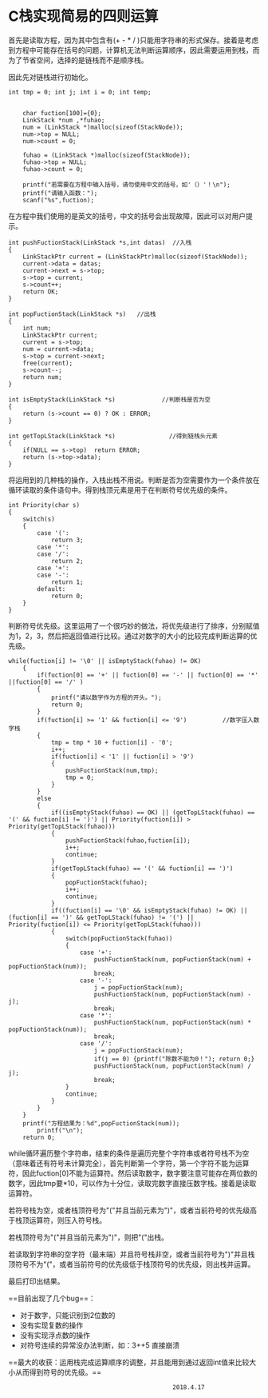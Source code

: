 #  C栈实现简易的四则运算

首先是读取方程，因为其中包含有(+ - * / )只能用字符串的形式保存。接着是考虑到方程中可能存在括号的问题，计算机无法判断运算顺序，因此需要运用到栈，而为了节省空间，选择的是链栈而不是顺序栈。

因此先对链栈进行初始化。
```
int tmp = 0; int j; int i = 0; int temp;
	
	
	char fuction[100]={0};
	LinkStack *num ,*fuhao;
	num = (LinkStack *)malloc(sizeof(StackNode));
	num->top = NULL;
    num->count = 0;
    
    fuhao = (LinkStack *)malloc(sizeof(StackNode));
	fuhao->top = NULL;
    fuhao->count = 0;
	
	printf("若需要在方程中输入括号，请勿使用中文的括号，如'（）'！\n");
	printf("请输入函数：");
	scanf("%s",fuction);
```
在方程中我们使用的是英文的括号，中文的括号会出现故障，因此可以对用户提示。

```
int pushFuctionStack(LinkStack *s,int datas)  //入栈
{
	LinkStackPtr current = (LinkStackPtr)malloc(sizeof(StackNode));
	current->data = datas;
	current->next = s->top;
	s->top = current;
	s->count++;
	return OK;
}

int popFuctionStack(LinkStack *s)   //出栈
{	
	int num;
	LinkStackPtr current;
	current = s->top;
	num = current->data;
	s->top = current->next;
	free(current);
	s->count--;
	return num;
}

int isEmptyStack(LinkStack *s)             //判断栈是否为空
{
    return (s->count == 0) ? OK : ERROR;  
}

int getTopLStack(LinkStack *s)               //得到链栈头元素
{
	if(NULL == s->top)  return ERROR;  
    return (s->top->data); 
}
```
将运用到的几种栈的操作，入栈出栈不用说。判断是否为空需要作为一个条件放在循环读取的条件语句中。得到栈顶元素是用于在判断符号优先级的条件。
```
int Priority(char s)                       
{                                            
    switch(s)  
    {  
        case '(':  
            return 3;  
        case '*':  
        case '/':  
            return 2;  
        case '+':  
        case '-':  
            return 1;  
        default:  
            return 0;  
    }  
}  

```
判断符号优先级。这里运用了一个很巧妙的做法，将优先级进行了排序，分别赋值为1，2，3，然后把返回值进行比较。通过对数字的大小的比较完成判断运算的优先级。

```
while(fuction[i] != '\0' || isEmptyStack(fuhao) != OK)
	{
		if(fuction[0] == '+' || fuction[0] == '-' || fuction[0] == '*' ||fuction[0] == '/' )
		{
			printf("请以数字作为方程的开头。");
			return 0;
		}
		if(fuction[i] >= '1' && fuction[i] <= '9')          //数字压入数字栈 
		{
			tmp = tmp * 10 + fuction[i] - '0';
			i++;
			if(fuction[i] < '1' || fuction[i] > '9')
			{
				pushFuctionStack(num,tmp);
				tmp = 0;
			}
		}
		else 
		{
			if((isEmptyStack(fuhao) == OK) || (getTopLStack(fuhao) == '(' && fuction[i] != ')') || Priority(fuction[i]) > Priority(getTopLStack(fuhao)))
			{
				pushFuctionStack(fuhao,fuction[i]);
				i++;
				continue;
			}
			if(getTopLStack(fuhao) == '(' && fuction[i] == ')')
			{
				popFuctionStack(fuhao);
				i++;
				continue;
			}
			if((fuction[i] == '\0' && isEmptyStack(fuhao) != OK) || (fuction[i] == ')' && getTopLStack(fuhao) != '(') || Priority(fuction[i]) <= Priority(getTopLStack(fuhao)))
			{
				switch(popFuctionStack(fuhao))
				{
					case '+':
						pushFuctionStack(num, popFuctionStack(num) + popFuctionStack(num));
						break;
					case '-':
						j = popFuctionStack(num);
						pushFuctionStack(num, popFuctionStack(num) - j);
						break;
					case '*':
						pushFuctionStack(num, popFuctionStack(num) * popFuctionStack(num));
						break;
					case '/':
						j = popFuctionStack(num);
						if(j == 0) {printf("除数不能为0！"); return 0;}
						pushFuctionStack(num, popFuctionStack(num) / j);
						break; 
				}
				continue;
			}				
		}
	}
	printf("方程结果为：%d",popFuctionStack(num));
        printf("\n"); 
	return 0; 
```
while循环遍历整个字符串，结束的条件是遍历完整个字符串或者符号栈不为空（意味着还有符号未计算完全），首先判断第一个字符，第一个字符不能为运算符，因此fuction[0]不能为运算符。然后读取数字，数字要注意可能存在两位数的数字，因此tmp要*10，可以作为十分位，读取完数字直接压数字栈。接着是读取运算符。

若符号栈为空，或者栈顶符号为"("并且当前元素为")"，或者当前符号的优先级高于栈顶运算符，则压入符号栈。


若栈顶符号为"("并且当前元素为")"，则把"("出栈。

若读取到字符串的空字符（最末端）并且符号栈非空，或者当前符号为")"并且栈顶符号不为"("，或者当前符号的优先级低于栈顶符号的优先级，则出栈并运算。

最后打印出结果。

==目前出现了几个bug==：

- 对于数字，只能识别到2位数的
- 没有实现复数的操作
- 没有实现浮点数的操作
- 对符号连续的异常没办法判断，如：3++5 直接崩溃


==最大的收获：运用栈完成运算顺序的调整，并且能用到通过返回int值来比较大小从而得到符号的优先级。==
                    
                                                  2018.4.17